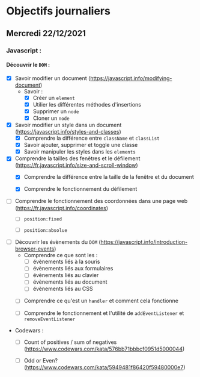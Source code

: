 # Objectifs journaliers

## Mercredi 22/12/2021


### Javascript :

#### Découvrir le `DOM` :

* [X] Savoir modifier un document (https://javascript.info/modifying-document)
  * Savoir :
    * [X] Créer un `element`
    * [X] Utilier les différentes méthodes d'insertions
    * [X] Supprimer un `node`
    * [X] Cloner un `node`

* [X] Savoir modifier un style dans un document (https://javascript.info/styles-and-classes)
  * [X] Comprendre la différence entre `className` et `classList`
  * [X] Savoir ajouter, supprimer et toggle une classe
  * [X] Savoir manipuler les styles dans les `elements`

* [X] Comprendre la tailles des fenêtres et le défilement (https://fr.javascript.info/size-and-scroll-window)
  * [X] Comprendre la différence entre la taille de la fenêtre et du document
  * [X] Comprendre le fonctionnement du défilement


* [ ] Comprendre le fonctionnement des coordonnées dans une page web (https://fr.javascript.info/coordinates)
  * [ ] `position:fixed`
  * [ ] `position:absolue`


* [ ] Découvrir les évènements du `DOM` (https://javascript.info/introduction-browser-events)
  * Comprendre ce que sont les : 
    * [ ] évènements liés à la souris
    * [ ] évènements liés aux formulaires
    * [ ] évènements liés au clavier
    * [ ] évènements liés au document
    * [ ] évènements liés au CSS
  * [ ] Comprendre ce qu'est un `handler` et comment cela fonctionne
  * [ ] Comprendre le fonctionnement et l'utilité de `addEventListener` et `removeEventListener`


* Codewars :
  * [ ] Count of positives / sum of negatives (https://www.codewars.com/kata/576bb71bbbcf0951d5000044)
  * [ ] Odd or Even? (https://www.codewars.com/kata/5949481f86420f59480000e7)


